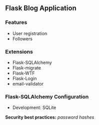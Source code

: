 ## Flask Blog Application
### Features
- User registration
- Followers

### Extensions
- Flask-SQLAlchemy
- Flask-migrate
- Flask-WTF
- Flask-Login
- email-validator

### Flask-SQLAlchemy Configuration
- Development: SQLite

**Security best practices:** *password hashes*